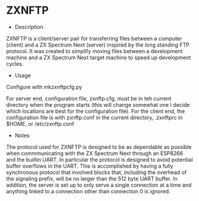 # ZXNFTP

- Description

ZXNFTP is a client/server pair for transferring files between a
computer (client) and a ZX Spectrum Next (server) inspired by the long
standing FTP protocol. It was created to simplify moving files between
a development machine and a ZX Spectrum Next target machine to speed
up development cycles. 

- Usage

Configure with mkzxnftpcfg.py

For server end, configuration file, zxnftp.cfg, must be in teh current
directory when the program starts (this will change somewhat one I
decide which locations are best for the configuration file). For the
client end, the configuration file is with zxnftp.conf in the current
directory, .zxnftprc in $HOME, or /etc/zxnftp.conf

- Notes

The protocol used for ZXNFTP is designed to be as dependable as
possible when commmunicating with the ZX Spectrum Next through an
ESP8266 and the builtin UART. In particular the protocol is designed
to avoid potential buffer overflows in the UART. This is accomplished
by having a fully synchronous protocol that involved blocks that,
including the overhead of the signaling prefix, will be no larger than
the 512 byte UART buffer. In addition, the server is set up to only
serve a single connection at a time and anything linked to a
connection other than connection 0 is ignored.